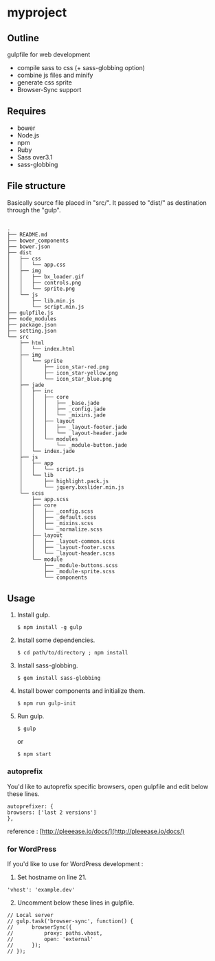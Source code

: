 myproject
============

## Outline

gulpfile for web development

* compile sass to css (+ sass-globbing option)
* combine js files and minify
* generate css sprite
* Browser-Sync support

## Requires

* bower
* Node.js
* npm
* Ruby
* Sass over3.1
* sass-globbing

## File structure
Basically source file placed in "src/". It passed to "dist/" as destination through the "gulp".
~~~~

.
├── README.md
├── bower_components
├── bower.json
├── dist
│   ├── css
│   │   └── app.css
│   ├── img
│   │   ├── bx_loader.gif
│   │   ├── controls.png
│   │   └── sprite.png
│   └── js
│       ├── lib.min.js
│       └── script.min.js
├── gulpfile.js
├── node_modules
├── package.json
├── setting.json
└── src
    ├── html
    │   └── index.html
    ├── img
    │   └── sprite
    │       ├── icon_star-red.png
    │       ├── icon_star-yellow.png
    │       └── icon_star_blue.png
    ├── jade
    │   ├── inc
    │   │   ├── core
    │   │   │   ├── _base.jade
    │   │   │   ├── _config.jade
    │   │   │   └── _mixins.jade
    │   │   ├── layout
    │   │   │   ├── _layout-footer.jade
    │   │   │   └── _layout-header.jade
    │   │   └── modules
    │   │       └── _module-button.jade
    │   └── index.jade
    ├── js
    │   ├── app
    │   │   └── script.js
    │   └── lib
    │       ├── highlight.pack.js
    │       └── jquery.bxslider.min.js
    └── scss
        ├── app.scss
        ├── core
        │   ├── _config.scss
        │   ├── _default.scss
        │   ├── _mixins.scss
        │   └── _normalize.scss
        ├── layout
        │   ├── _layout-common.scss
        │   ├── _layout-footer.scss
        │   └── _layout-header.scss
        └── module
            ├── _module-buttons.scss
            ├── _module-sprite.scss
            └── components

~~~~

## Usage

1.  Install gulp.

		$ npm install -g gulp

2.  Install some dependencies.

		$ cd path/to/directory ; npm install
	
3.  Install sass-globbing.

		$ gem install sass-globbing

4.  Install bower components and initialize them.

		$ npm run gulp-init

5.  Run gulp.

		$ gulp

    or

		$ npm start


### autoprefix

You'd like to autoprefix specific browsers, open gulpfile and edit below these lines.

>
	autoprefixer: {
  	browsers: ['last 2 versions']
	},


reference : [http://pleeease.io/docs/](http://pleeease.io/docs/)


### for WordPress

If you'd like to use for WordPress development :

1. Set hostname on line 21.

>
	'vhost': 'example.dev'

2. Uncomment below these lines in gulpfile.

>
	// Local server
	// gulp.task('browser-sync', function() {
	// 		browserSync({
	// 			proxy: paths.vhost,
	// 			open: 'external'
	// 		});
	// });

